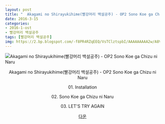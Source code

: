 ```yaml
---
layout: post
title: "  Akagami no Shirayukihime(빨강머리 백설공주) - OP2 Sono Koe ga Chizu ni Naru"
date: 2016-3-15
categories:
- 2016-1-ost
- 빨강머리 백설공주
tags: [빨강머리 백설공주]
img: https://2.bp.blogspot.com/-f8PR4RZqEEQ/VsTClztspbI/AAAAAAAAA2w/A8V7QErXUN0/
---
```

<img class="aligncenter" src="https://2.bp.blogspot.com/-f8PR4RZqEEQ/VsTClztspbI/AAAAAAAAA2w/A8V7QErXUN0/" alt="Akagami no Shirayukihime(빨강머리 백설공주) - OP2 Sono Koe ga Chizu ni Naru" />
<p style="text-align: center;">Akagami no Shirayukihime(빨강머리 백설공주) - OP2 Sono Koe ga Chizu ni Naru</p>
<p style="text-align: center;">01. Installation</p>
<p style="text-align: center;">02. Sono Koe ga Chizu ni Naru</p>
<p style="text-align: center;">03. LET'S TRY AGAIN</p>
<p style="text-align: center;"><a href="http://www.mediafire.com/download/6hdldq6d1hvi58w/%5BMoeni%5D_Akagami_no_Shirayukihime_-_OP2_-_Sono_Koe_ga_Chizu_ni_Naru_-_Hayami_Saori.zip" target="_blank">다운</a></p>